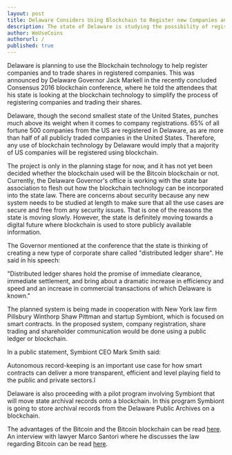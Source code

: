 ```yaml
---
layout: post
title: Delaware Considers Using Blockchain to Register new Companies and for Other Financial Services
description: The state of Delaware is studying the possibility of registring companies and trading in them using the blockchain
author: WeUseCoins
authorurl: /
published: true
---
```


Delaware is planning to use the Blockchain technology to help register companies and to trade shares in registered companies. This was announced by Delaware Governor Jack Markell in the recently concluded Consensus 2016 blockchain conference, where he told the attendees that his state is looking at the blockchain technology to simplify the process of registering companies and trading their shares. 

Delaware, though the second smallest state of the United States, punches much above its weight when it comes to company registrations. 65% of all fortune 500 companies from the US are registered in Delaware, as are more than half of all publicly traded companies in the United States. Therefore, any use of blockchain technology by Delaware would imply that a majority of US companies will be registered using blockchain. 

The project is only in the planning stage for now, and it has not yet been decided whether the blockchain used will be the Bitcoin blockchain or not. Currently, the Delaware Governor's office is working with the state bar association to flesh out how the blockchain technology can be incorporated into the state law. There are concerns about security because any new system needs to be studied at length to make sure that all the use cases are secure and free from any security issues. That is one of the reasons the state is moving slowly. However, the state is definitely moving towards a digital future where blockchain is used to store publicly available information. 

The Governor mentioned at the conference that the state is thinking of creating a new type of corporate share called "distributed ledger share". He said in his speech:

"Distributed ledger shares hold the promise of immediate clearance, immediate settlement, and bring about a dramatic increase in efficiency and speed and an increase in commercial transactions of which Delaware is known."

The planned system is being made in cooperation with New York law firm Pillsbury Winthorp Shaw Pittman and startup Symbiont, which is focused on smart contracts. In the proposed system, company registration, share trading and shareholder communication would be done using a public ledger or blockchain. 

In a public statement, Symbiont CEO Mark Smith said:

Autonomous record-keeping is an important use case for how smart contracts can deliver a more transparent, efficient and level playing field to the public and private sectors.î 

Delaware is also proceeding with a pilot program involving Symbiont that will move state archival records onto a blockchain. In this program Symbiont is going to store archival records from the Delaware Public Archives on a blockchain. 

The advantages of the Bitcoin and the Bitcoin blockchain can be read <a href="/ten-reasons-hire-bitcoin/">here</a>. An interview with lawyer Marco Santori where he discusses the law regarding Bitcoin can be read <a href="/bitcoin-lawyer/">here</a>.